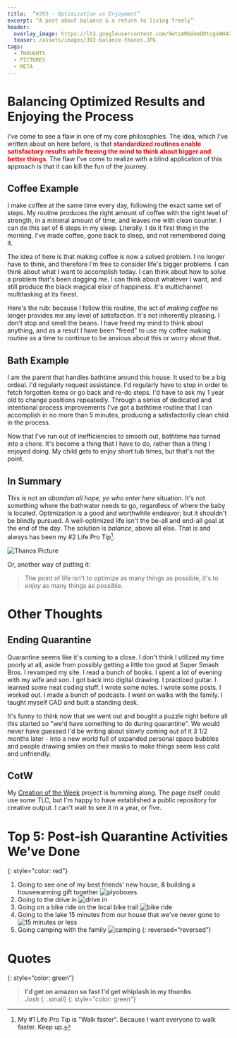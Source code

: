 ```yaml
---
title:  “#393 - Optimization vs Enjoyment”
excerpt: “A post about balance & a return to living freely”
header:
  overlay_image: https://lh3.googleusercontent.com/9wtzAR6demDDtcgxWH4XH1EgGIMGQhkHXxUgzUJI1NOBTFnOhtduJDNcK-JjVoDLtKhJVPNJ1A7p-HUvDBEi8FOCwINzIfBR3zSjUri8OCJOLwOMSPZvTdma_Yg37ts0fefcKuYDbLpiim8vRFCtWR4r5-eaaz8G-X8vgPJAwGSmIrDBf4MYBF7eE_XKMsKXT-6EQYbN6TuIrMRMRL_B_Ke9P1rjaqAiBixz3TAJje6ljkPyGqBosc6LkDKi2c31KM4pRlDuzN77h7fce0KTeS7edNS-DbT-OSGbQOpzStxJPOYV8ryXM4wpM8kfHr6BlyUNvpCfF9mmhDOBzIHzbJZ_2U4hq7ftLR3bX_GenrBvx4PUmsXBtmNqJe8KrEzAet34qNe6WrBOqXZxOXWU6PUsfcJzXJslfR7LGuIO4C0H_dPqVCQTG2KaIs-2AO58HTl_7zOjLYifq3KSQbhMBFDkFcZMzQd7_D__AommbkVWDYfp4o-1eoD-ZLUUjnu1dJfCOZQB5jlNY3ROUjPuTGtNHfDXwRzxfaZ4xVXORTFFSvDUjn5LIFPdoVlhOw3uvRLrzGnfjQ0xr0QMdeANb16ufF10yfhK7M9v7M7cG1z46UVKuv1QmR164hlLmpbXQGbE7ukI8XR4WwaKIcMh3SCCzL_QNYlGORdB1aQ_Q3273gTDI5yURwIJZ5bVig=w900
  teaser: /assets/images/393-balance-thanos.JPG
tags:
  - THOUGHTS
  - PICTURES
  - META
---
```


# Balancing Optimized Results and Enjoying the Process
I've come to see a flaw in one of my core philosophies. The idea, which I've written about on here before, is that <span style="color: red">**standardized routines enable satisfactory results while freeing the mind to think about bigger and better things**</span>. The flaw I've come to realize with a blind application of this approach is that it can kill the fun of the journey.

## Coffee Example 
I make coffee at the same time every day, following the exact same set of steps. My routine produces the right amount of coffee with the right level of strength, in a minimal amount of time, and leaves me with clean counter. I can do this set of 6 steps in my sleep. Literally. I do it first thing in the morning. I've made coffee, gone back to sleep, and not remembered doing it.

The idea of here is that making coffee is now a solved problem. I no longer have to think, and therefore I'm free to consider life's bigger problems. I can think about what I want to accomplish today. I can think about how to solve a problem that's been dogging me. I can think about whatever I want, and still produce the black magical elixir of happiness. It's multichannel multitasking at its finest.

Here's the rub: because I follow this routine, the act of *making coffee* no longer provides me any level of satisfaction. It's not inherently pleasing. I don't stop and smell the beans. I have freed my mind to think about anything, and as a result I have been "freed" to use my coffee making routine as a time to continue to be anxious about this or worry about that. 

## Bath Example
I am the parent that handles bathtime around this house. It used to be a big ordeal. I'd regularly request assistance. I'd regularly have to stop in order to fetch forgotten items or go back and re-do steps. I'd have to ask my 1 year old to change positions repeatedly. Through a series of dedicated and intentional process improvements I've got a bathtime routine that I can accomplish in no more than 5 minutes, producing a satisfactorily clean child in the process.

Now that I've run out of inefficiencies to smooth out, bathtime has turned into a chore. It's become a thing that I have to do, rather than a thing I enjoyed doing. My child gets to enjoy short tub times, but that's not the point.

## In Summary

This is not an *abandon all hope, ye who enter here* situation. It's not something where the bathwater needs to go, regardless of where the baby is located. Optimization is a good and worthwhile endeavor; but it shouldn't be blindly pursued. A well-optimized life isn't the be-all and end-all goal at the end of the day. The solution is *balance*, above all else. That is and always has been my #2 Life Pro Tip[^1]. 

![Thanos Picture]({{site.url}}{{site.baseurl}}/assets/images/393-balance-thanos.JPG)

Or, another way of putting it:

> The point of life isn't to optimize as many things as possible, it's to *enjoy* as many things as possible.

# Other Thoughts  
## Ending Quarantine
Quarantine seems like it's coming to a close. I don't think I utilized my time poorly at all, aside from possibly getting a little too good at Super Smash Bros. I revamped my site. I read a bunch of books. I spent a lot of evening with my wife and son. I got back into digital drawing. I practiced guitar. I learned some neat coding stuff. I wrote some notes. I wrote some posts. I worked out. I made a bunch of podcasts. I went on walks with the family. I taught myself CAD and built a standing desk.

It's funny to think now that we went out and bought a puzzle right before all this started so "we'd have something to do during quarantine". We would never have guessed I'd be writing about slowly coming out of it 3 1/2 months later - into a new world full of expanded personal space bubbles and people drawing smiles on their masks to make things seem less cold and unfriendly.

## CotW
My [Creation of the Week]({{site.url}}{{site.baseurl}}/creations/) project is humming along. The page itself could use some TLC, but I'm happy to have established a public repository for creative output. I can't wait to see it in a year, or five.

# Top 5: Post-ish Quarantine Activities We've Done
{: style="color: red"}
1. Going to see one of my best friends' new house, & building a housewarming gift together ![plyoboxes](https://lh3.googleusercontent.com/fGBuAw88ms2IEFiOyZVy6hSIE__cej9afva1FtbifBSwn11kxEiHidQxfIYzhz8WYvyXp3MVKRs-wxldTTmwwot0YaoTzk6JzbGMPgkPU8LuxjOkVdzqGhm8AfQ7aKFAieTuxUN7Zv0PRZoRVdUAdm8YvWStCwcWeZuBQ3A5_dJm7nnxVBdiBh3KIbdcVokHCZ4t8Bc3gsHJxPxsz-_Zn-MxCgrStxb7H9XTsdlxnXqB7SaPG-Rri8MYt6WWsHR4ikPHlgk09Xk0LzjSJMqqd9DGEOrqKRwueL5B7hzdCuK8MM7CXiz0bXkdmEmZV0-LsL9Km1lvOqHkHOb9_20VCwVpMtTCxjVNbvVFkZSNAx4psBI3q_QHX2batTNJt3mgxtD02D6qgwUC2rx_DONBzGmpz6GopXqa2O4RTTqdzrSN09O1-PQpEnCgxEgFdb4vvG8Cyq4MMuWwXzhd-zTFy4Gw2BLZ6GIkXZGRCohF_t5Q312Gbcvw03oCVvtga2qRiJOEbDP1SXAqhkQMhDfQPJOjqvofHP5a7ZcLws_9NEp8mvuMyr0TFGXZqbFGSMIUPzxDwz46SLqEp5C52NvcBKeLAfTiN0YpJrE66Yb-DiD9-t3WXDCzrvkQNnxBY-7R8-fqLMZuEedF5WwOIBukZwmPfg02UDUYdGzTT0aSuZxZHoVeVzIRRAZabqpfYQ=h600)
2. Going to the drive in ![drive in](https://lh3.googleusercontent.com/9wtzAR6demDDtcgxWH4XH1EgGIMGQhkHXxUgzUJI1NOBTFnOhtduJDNcK-JjVoDLtKhJVPNJ1A7p-HUvDBEi8FOCwINzIfBR3zSjUri8OCJOLwOMSPZvTdma_Yg37ts0fefcKuYDbLpiim8vRFCtWR4r5-eaaz8G-X8vgPJAwGSmIrDBf4MYBF7eE_XKMsKXT-6EQYbN6TuIrMRMRL_B_Ke9P1rjaqAiBixz3TAJje6ljkPyGqBosc6LkDKi2c31KM4pRlDuzN77h7fce0KTeS7edNS-DbT-OSGbQOpzStxJPOYV8ryXM4wpM8kfHr6BlyUNvpCfF9mmhDOBzIHzbJZ_2U4hq7ftLR3bX_GenrBvx4PUmsXBtmNqJe8KrEzAet34qNe6WrBOqXZxOXWU6PUsfcJzXJslfR7LGuIO4C0H_dPqVCQTG2KaIs-2AO58HTl_7zOjLYifq3KSQbhMBFDkFcZMzQd7_D__AommbkVWDYfp4o-1eoD-ZLUUjnu1dJfCOZQB5jlNY3ROUjPuTGtNHfDXwRzxfaZ4xVXORTFFSvDUjn5LIFPdoVlhOw3uvRLrzGnfjQ0xr0QMdeANb16ufF10yfhK7M9v7M7cG1z46UVKuv1QmR164hlLmpbXQGbE7ukI8XR4WwaKIcMh3SCCzL_QNYlGORdB1aQ_Q3273gTDI5yURwIJZ5bVig=w600)
3. Going on a bike ride on the local bike trail ![bike ride](https://lh3.googleusercontent.com/p9wYvZ6dy_HLJdjubdu_XXC5V56vPYnu4jdgvHm7kc5W4KQUAxIW0g_ftc_URbPGgOReeanbLGJA9X3sED0Eg7GpVrkTcyghzxqcDigivsTtseud3Fualtc2IMsgWw0mWrR8dfIDywZsSNSEaYcpfCK2xyQ_n1XeLYqGanhKMAtdDlLLCaQip88dZumvWI3XahhCLoaFNZ9aTGiZtxZER2SON3B81O-nrAgRQLlQ-A8l_pGzl6_JPwT2CGaYLBGcM5qgGD-Vneto0R_kDcJlWiLGiAv8_9t-TANOiLpOaVFXVRXp4hlvAbR31cQqxEWA9uYOFs7bIHP0z8FQkqo99AqiR-5LnhlJM8bl9ZdzYLZk7hDssUun-nd3eeQXw1I-mgDrL923ni7r9QJjcqmkdLpZr2m1qans50gC4tPH18BOO9tqwuhffgn-qSJzuhw_-8rRvllxsa5WjLlPtYMZDq0lI9syUsRnPiCJsCTPce_4qJlqfTuTOV2T4-kyIx3NbyIDN_JHio1YZxZYWZ9bKjfEMPw7kqtN8hWA5lluUw_DFbsEf-BNVYiSV2ht0wmTeBFd0oSRCIfYPCbTLGba2v4GgiA0ezCAcP6SbqCugMXc2ynRo1VtfnGMKGoB7pATenp5BnbRJNatPbohKC-GnrKBCcs3Vub4vJ-vwBhfXiNfQNPAt4kV2WKmoMQMow=w600) 
4. Going to the lake 15 minutes from our house that we've never gone to ![15 minutes or less](https://lh3.googleusercontent.com/-0yJBd4Oij9cX_rGjRcMIjQcr3DiOFDE1sf0UYq3vHwqHAhi2NeqQBYG-XrHdElFM9anV5ebeuNesF5XqzlhTOc7RIRvL1x7L7o2dCUONMQr8bXwBFZE75UIkcNehQaWM4vdl3lZwQQ9qxnIgZ6-4hci3MxoCBkRb_-Q3fRDSBmRk-lTkT0nKK6rf-rxQBGlUl90ZOBeTTc3sjvkgiAqnG1RWY4qUYCTWDNQ_N1UcBv9GibZOxQX-1meD9FmHHDV6FXyI0j9u3aZRd8Y3TIHHJShf58myNHfBqNeVuAMNs08QhET18cashV84xxjyopHtabrZiUKXc-TisO63Ru2W3FWANSYkaKuoF-b3bhisi0AAnCOQk8Y-FHOP8S1U_fmuT7_UsY5TfnSGry5yNMs1dhGB_g-OBDxkhZGz7jmZLcgDusQSdd1sESmodkwFokGxjpfh858vRoyecsaGVrwvIMwPzlQajF1cCFXqXQN8cPZDsvG-WN_t8jysna4wjFg8ZFLHzhJXAlocQLxFSCbgKwHOgEDAmEmSYE6I82Cc5yrMkHCNHm7FzLWhWcIKJmI-d0-tW2MnmVhord7pWMcNHpPcs63UeU5JCyKJScIZTFi2udEoptGm86K2WUoEznl8MSFzpWqs8QSi49JZE8A5_Rhhsmrzb64OkG3p1GG1JE0xIYiNWW8oqL7DZ4mWA=w600)
5. Going camping with the family ![camping](https://lh3.googleusercontent.com/kAzYALZBDrTWtxQitwbvZxxqCKbOP6k9AEgtbXT2h144OMRXMwFDbTrReCd681-OGNoX3boKwVJ3kHHpVuoB3HHsQjTtkf8hST07qwV4zP4iwsGUHUT8J0saEl8IVAgk-xh1JeHQYttrjpmP4YoiCdI-_fmJ_ULrV4RgrCwNwa5wDfU-TLpXA8A9byDC_hsDvwORk1B0_MwXG1TZ0uVHHdyJiDJcwmWPbbK2h88p4Qln2Ip8CaYOhSONRYDxCNj9EEHcl8tFgN-tSrsLH0ibvEiHvwrFtRdDoAY8QE5eO4taLIkPEZAI1P6mflsWxwIphQ9Pkf4YuUzTBGpaQ-0r90xViBwNDjLEWb-vvFKH2je4sciOEi1II9sjdjOaOlfYrQ4gHvifUIR67rYbpZ7JfLeidfkOPbvSyn82TQHrj92vkCN-KIybZu3mxeVNeJvSAJ-F8hViWiTCmSQfjx1OdByPNkaILUCXqW1vS9uujKtFk2exsNYZI4rhR4A44bugXFwrvLz4lsJPfQPgCwoiJCchP_n8L1ABGsJTfGM-beeXFDGA3EeqQQev4jJf9vIY0HCZ12JOtoyfRxU6T9ZIYQqK9eWwBNH_AMGZdrDDS8erbzFhFg6rxvOwDDX60TxxEVaBH_1d3FnZAjGEyFnU7BZPZTj-Sh7XRITE3Sr6cwbEOX3x2qGw3zdz-mUOhg=w600)
{: reversed=“reversed”}

# Quotes
{: style=“color: green”}
> **I'd get on amazon so fast I'd get whiplash in my thumbs**  
<cite>Josh</cite>
{: .small}
{: style="color: green"}

[^1]: My #1 Life Pro Tip is "Walk faster". Because I want everyone to walk faster. Keep up.